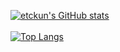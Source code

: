 [![etckun's GitHub stats](https://github-readme-stats.vercel.app/api?username=etckun&count_private=true&show_icons=true&theme=cobalt)](https://github.com/anuraghazra/github-readme-stats)
<br />
<br />
[![Top Langs](https://github-readme-stats.vercel.app/api/top-langs/?username=etckun&layout=compact)](https://github.com/anuraghazra/github-readme-stats)
